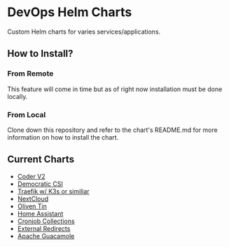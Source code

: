 # DevOps Helm Charts
Custom Helm charts for varies services/applications.

## How to Install?
### From Remote
This feature will come in time but as of right now installation must be done locally.

### From Local
Clone down this repository and refer to the chart's README.md for more information on how to install the chart.

## Current Charts
* [Coder V2](coder/README.md)
* [Democratic CSI](democratic-csi/README.md)
* [Traefik w/ K3s or similiar](traefik/README.md)
* [NextCloud](nextcloud/README.md)
* [Oliven Tin](olivetin/README.md)
* [Home Assistant](home-assistant/README.md)
* [Cronjob Collections](cronjobs/README.md)
* [External Redirects](redirects/README.md)
* [Apache Guacamole](guacamole/README.md)